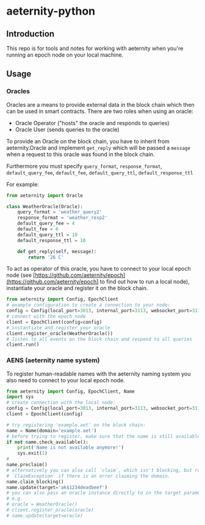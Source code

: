# aeternity-python

## Introduction

This repo is for tools and notes for working with aeternity when you're running
an epoch node on your local machine.

## Usage

### Oracles

Oracles are a means to provide external data in the block chain which then
can be used in smart contracts. There are two roles when using an oracle:

 - Oracle Operator ("hosts" the oracle and responds to queries)
 - Oracle User (sends queries to the oracle)

To provide an Oracle on the block chain, you have to inherit from aeternity.Oracle
and implement `get_reply` which will be passed a `message` when a request to
this oracle was found in the block chain.

Furthermore you must specify `query_format`, `response_format`,
`default_query_fee`, `default_fee`, `default_query_ttl`, `default_response_ttl`

For example:
```python
from aeternity import Oracle

class WeatherOracle(Oracle):
    query_format = 'weather_query2'
    response_format = 'weather_resp2'
    default_query_fee = 4
    default_fee = 6
    default_query_ttl = 10
    default_response_ttl = 10

    def get_reply(self, message):
        return '26 C'
```

To act as operator of this oracle, you have to connect to your local epoch node
(see [https://github.com/aeternity/epoch](https://github.com/aeternity/epoch] to
find out how to run a local node), instantiate your oracle and
register it on the block chain.

```python
from aeternity import Config, EpochClient
# example configuration to create a connection to your node:
config = Config(local_port=3013, internal_port=3113, websocket_port=3114)
# connect with the epoch node
client = EpochClient(config=config)
# instantiate and register your oracle
client.register_oracle(WeatherOracle())
# listen to all events on the block chain and respond to all queries
client.run()
```

### AENS (aeternity name system)

To register human-readable names with the aeternity naming system you also need
to connect to your local epoch node.

```python
from aeternity import Config, EpochClient, Name
import sys
# create connection with the local node:
config = Config(local_port=3013, internal_port=3113, websocket_port=3114)
client = EpochClient(config)

# try registering 'example.aet' on the block chain:
name = Name(domain='example.aet')
# before trying to register, make sure that the name is still available
if not name.check_available():
    print('Name is not available anymore!')
    sys.exit(1)
#
name.preclaim()
# alternatively you can also call `claim`, which isn't blocking, but raises a
# `ClaimException` if there is an error claiming the domain.
name.claim_blocking()
name.update(target='ak$1234deadbeef')
# you can also pass an oracle instance directly to in the target parameter,
# e.g.
# oracle = WeatherOracle()
# client.register_oracle(oracle)
# name.update(target=oracle)

```

